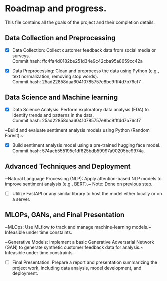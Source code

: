 # Roadmap and progress.
This file contains all the goals of the project and their completion details.

## Data Collection and Preprocessing
- [x] Data Collection: Collect customer feedback data from social media or surveys.  
Commit hash: ffc4fa4d0182be251d34e9c42cba95a8659cc42a

- [x] Data Preprocessing: Clean and preprocess the data using Python (e.g., text normalization, removing stop words).  
Commit hash: 25ad22858daa60410785757e8bc9fff4d7b76cf7

## Data Science and Machine learning
- [x] Data Science Analysis: Perform exploratory data analysis (EDA) to identify trends and patterns in the data.  
Commit hash: 25ad22858daa60410785757e8bc9fff4d7b76cf7

~Build and evaluate sentiment analysis models using Python (Random Forest).~
- [x] Build sentiment analysis model using a pre-trained hugging face model.
Commit hash: 574acb555195e1df625bdb59997a90205bc9974a.

## Advanced Techniques and Deployment
~Natural Language Processing (NLP): Apply attention-based NLP models to improve sentiment analysis (e.g., BERT).~
Note: Done on previous step.

- [ ] Utilize FastAPI or any similar library to host the model either locally or on a server.

## MLOPs, GANs, and Final Presentation
~MLOps: Use MLflow to track and manage machine-learning models.~
Infeasible under time constaints.

~Generative Models: Implement a basic Generative Adversarial Network (GAN) to generate synthetic customer feedback data for analysis.~
Infeasible under time constraints.

- [ ] Final Presentation: Prepare a report and presentation summarizing the project work, including data analysis, model development, and deployment.
